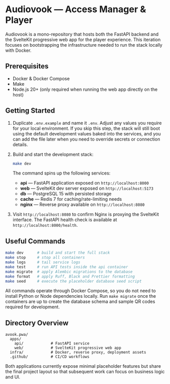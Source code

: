 # Audiovook — Access Manager & Player

Audiovook is a mono-repository that hosts both the FastAPI backend and the SvelteKit
progressive web app for the player experience. This iteration focuses on bootstrapping
the infrastructure needed to run the stack locally with Docker.

## Prerequisites

- Docker & Docker Compose
- Make
- Node.js 20+ (only required when running the web app directly on the host)

## Getting Started

1. Duplicate `.env.example` and name it `.env`. Adjust any values you require for your
   local environment. If you skip this step, the stack will still boot using the default
   development values baked into the services, and you can add the file later when you
   need to override secrets or connection details.
2. Build and start the development stack:

   ```bash
   make dev
   ```

   The command spins up the following services:

   - **api** — FastAPI application exposed on `http://localhost:8000`
   - **web** — SvelteKit dev server exposed on `http://localhost:5173`
   - **db** — PostgreSQL 15 with persisted storage
   - **cache** — Redis 7 for caching/rate-limiting needs
   - **nginx** — Reverse proxy available on `http://localhost:8080`

3. Visit `http://localhost:8080` to confirm Nginx is proxying the SvelteKit interface.
   The FastAPI health check is available at `http://localhost:8000/health`.

## Useful Commands

```bash
make dev      # build and start the full stack
make stop     # stop all containers
make logs     # tail service logs
make test     # run API tests inside the api container
make migrate  # apply Alembic migrations to the database
make format   # apply Ruff, Black and Prettier formatting
make seed     # execute the placeholder database seed script
```

All commands operate through Docker Compose, so you do not need to install Python or
Node dependencies locally. Run `make migrate` once the containers are up to create the
database schema and sample QR codes required for development.

## Directory Overview

```
avook.pwa/
  apps/
    api/            # FastAPI service
    web/            # SvelteKit progressive web app
  infra/            # Docker, reverse proxy, deployment assets
  .github/          # CI/CD workflows
```

Both applications currently expose minimal placeholder features but share the final
project layout so that subsequent work can focus on business logic and UI.
